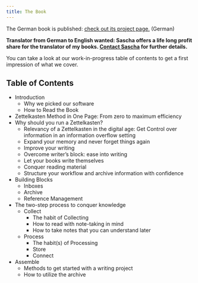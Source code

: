 ```yaml
---
title: The Book
---
```


The German book is published: [check out its project page.](/book/de/) (German)

**Translator from German to English wanted: Sascha offers a life long profit share for the translator of my books. [Contact Sascha](/legal/) for further details.**

You can take a look at our work-in-progress table of contents to get a first impression of what we cover.

## Table of Contents

<ul class="book_toc">
    <li>Introduction
        <ul><li>Why we picked our software</li>
            <li>How to Read the Book</li></ul></li>
    <li>Zettelkasten Method in One Page: From zero to maximum efficiency</li>
    <li>Why should you run a Zettelkasten?
        <ul><li>Relevancy of a Zettelkasten in the digital age: Get Control over information in an information overflow setting</li>
        <li>Expand your memory and never forget things again</li>
        <li>Improve your writing</li>
        <li>Overcome writer&#8217;s block: ease into writing</li>
        <li>Let your books write themselves</li>
        <li>Conquer reading material</li>
        <li>Structure your workflow and archive information with confidence</li></ul></li>
    <li>Building Blocks
        <ul><li>Inboxes</li>
        <li>Archive</li>
        <li>Reference Management</li></ul></li>
    <li>The two-step process to conquer knowledge 
        <ul><li>Collect
            <ul><li>The habit of Collecting</li>
            <li>How to read with note-taking in mind</li>
            <li>How to take notes that you can understand later</li></ul></li>
        <li>Process
        <ul><li>The habit(s) of Processing</li>
        <li>Store</li>
        <li>Connect</li></ul></li></ul></li>
    <li>Assemble
        <ul><li>Methods to get started with a writing project</li>
        <li>How to utilize the archive</li></ul></li>
</ul>